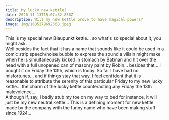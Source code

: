 ```yaml
---
title: My lucky new kettle?
date: 2020-11-13T15:07:32.856Z
description: Will my new kettle prove to have magical powers?
image: img/1605279692368.jpeg
---
```

This is my special new Blaupunkt kettle... so what's so special about it, you might ask.\
Well besides the fact that it has a name that sounds like it could be used in a comic strip speech/noise bubble to express the sound a villain might make when he is simultaneously kicked in stomach by Batman and hit over the head with a full unopened can of masonry paint by Robin... besides that... I bought it on Friday the 13th, which is today. So far I have had no misfortunes... and if things stay that way, I feel confident that it is reasonable to attribute the serenity of this particular Friday to my new lucky kettle... the charm of the lucky kettle counteracting any Friday the 13th malevolence...\
Although if, say, I badly stub my toe on my way to bed for instance, it will just be my new neutral kettle... This is a defining moment for new kettle made by the company with the funny name who have been making stuff since 1924...